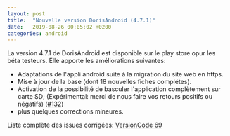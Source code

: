 ```yaml
---
layout: post
title:  "Nouvelle version DorisAndroid (4.7.1)"
date:   2019-08-26 00:05:02 +0200
categories: android
---
```

La version 4.7.1 de DorisAndroid est disponible sur le play store opur les béta testeurs. 
Elle apporte les améliorations suivantes:

- Adaptations de l'appli android suite à la migration du site web en https.
- Mise à jour de la base (dont 18 nouvelles fiches complétes).
- Activation de la possibilité de basculer l'application complètement sur carte SD; (Expérimental: merci de nous faire vos retours positifs ou négatifs) ([#132](https://gitlab.inria.fr/doris/doris-android/issues/132))
- plus quelques corrections mineures.
		

Liste complète des issues corrigées: [VersionCode 69](https://gitlab.inria.fr/groups/doris/-/issues?scope=all&utf8=%E2%9C%93&state=all&milestone_title=VersionCode%2069%20sur%20GooglePlay)

 
